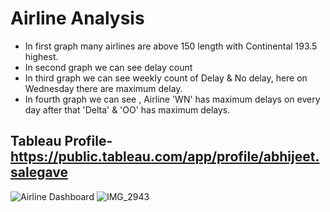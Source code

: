 # Airline Analysis
- In first graph many airlines are above 150
   length with Continental 193.5 highest.
- In second graph we can see delay count
- In third graph we can see weekly count of Delay 
   & No delay, here on Wednesday  there are 
   maximum delay.
- In fourth graph we can see , Airline 'WN' has 
   maximum delays on every day after that 'Delta' 
   & 'OO'  has maximum delays.
## Tableau Profile- https://public.tableau.com/app/profile/abhijeet.salegave

![Airline Dashboard](https://user-images.githubusercontent.com/104886543/204987708-1fd2ce92-9dd9-48fa-8d8d-49577b2f6760.png)
![IMG_2943](https://user-images.githubusercontent.com/104886543/208316691-1bf7daeb-0f5e-4396-9298-dc649fdfc01e.jpeg)
